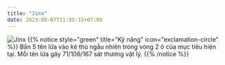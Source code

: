 ```yaml
---
title: "Jinx"
date: 2023-06-07T11:55:15+07:00
---
```

![Jinx](https://storage.googleapis.com/www.publish.nocodesites.co.uk/prod/2542/files/4737a456511e96822ace788b9111605983bf3c6ecd974a619b983c9c4f01c8b268ebcd7fffe8c6e68b0c3da69682d2ca2c23677c101bd8fd37bed3101680ab20.png)
{{% notice style="green" title="Kỹ năng" icon="exclamation-circle" %}}
Bắn 5 tên lửa vào kẻ thù ngẫu nhiên trong vòng 2 ô của mục tiêu hiện tại. Mỗi tên lửa gây 71/106/167 sát thương vật lý.
{{% /notice %}}